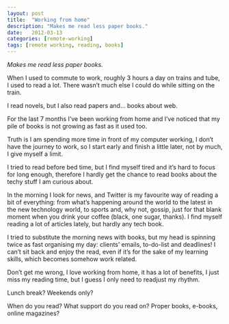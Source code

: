 ```yaml
---
layout: post
title:  "Working from home"
description: "Makes me read less paper books."
date:   2012-03-13
categories: [remote-working]
tags: [remote working, reading, books]
---
```

_Makes me read less paper books._

When I used to commute to work, roughly 3 hours a day on trains and tube, I used to read a lot. There wasn’t much else I could do while sitting on the train.

I read novels, but I also read papers and… books about web.

For the last 7 months I’ve been working from home and I’ve noticed that my pile of books is not growing as fast as it used too.

Truth is I am spending more time in front of my computer working, I don’t have the journey to work, so I start early and finish a little later, not by much, I give myself a limit.

I tried to read before bed time, but I find myself tired and it’s hard to focus for long enough, therefore I hardly get the chance to read books about the techy stuff I am curious about.

In the morning I look for news, and Twitter is my favourite way of reading a bit of everything: from what’s happening around the world to the latest in the new technology world, to sports and, why not, gossip, just for that blank moment when you drink your coffee (black, one sugar, thanks). I find myself reading a lot of articles lately, but hardly any tech book.

I tried to substitute the morning news with books, but my head is spinning twice as fast organising my day: clients’ emails, to-do-list and deadlines! I can’t sit back and enjoy the read, even if it’s for the sake of my learning skills, which becomes somehow work related.

Don’t get me wrong, I love working from home, it has a lot of benefits, I just miss my reading time, but I guess I only need to readjust my rhythm.

Lunch break? Weekends only?

When do you read? What support do you read on? Proper books, e-books, online magazines?